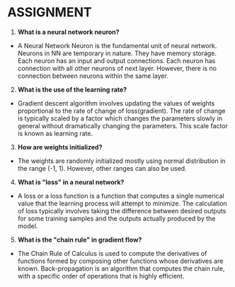 # ASSIGNMENT

1. **What is a neural network neuron?**
* A Neural Network Neuron is the fundamental unit of neural network. Neurons in NN are temporary in nature. They have memory storage. Each neuron has an input and output connections. Each neuron has connection with all other neurons of next layer. However, there is no connection between neurons within the same layer.

2. **What is the use of the learning rate?**
* Gradient descent algorithm involves updating the values of weights proportional to the rate of change of loss(gradient). The rate of change is typically scaled by a factor which changes the parameters slowly in general without dramatically changing the parameters. This scale factor is known as learning rate.

3. **How are weights initialized?**
* The weights are randomly initialized mostly using normal distribution in the range (-1, 1). However, other ranges can also be used.

4. **What is "loss" in a neural network?**
* A loss or a loss function is a function that computes a single numerical value that the learning process will attempt to minimize. The calculation of loss typically involves taking the difference between desired outputs for some training samples and the outputs actually produced by the model.

5. **What is the "chain rule" in gradient flow?**
* The Chain Rule of Calculus is used to compute the derivatives of functions formed by composing other functions whose derivatives are known. Back-propagation is an algorithm that computes the chain rule, with a specific order of operations that is highly efficient.
